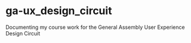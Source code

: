# ga-ux_design_circuit
Documenting my course work for the General Assembly User Experience Design Circuit
